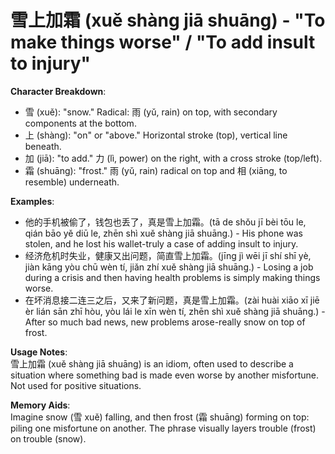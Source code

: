 # **雪上加霜 (xuě shàng jiā shuāng) - "To make things worse" / "To add insult to injury"**

**Character Breakdown**:  
- 雪 (xuě): "snow." Radical: 雨 (yǔ, rain) on top, with secondary components at the bottom.  
- 上 (shàng): "on" or "above." Horizontal stroke (top), vertical line beneath.  
- 加 (jiā): "to add." 力 (lì, power) on the right, with a cross stroke (top/left).  
- 霜 (shuāng): "frost." 雨 (yǔ, rain) radical on top and 相 (xiāng, to resemble) underneath.

**Examples**:  
- 他的手机被偷了，钱包也丢了，真是雪上加霜。(tā de shǒu jī bèi tōu le, qián bāo yě diū le, zhēn shì xuě shàng jiā shuāng.) - His phone was stolen, and he lost his wallet-truly a case of adding insult to injury.  
- 经济危机时失业，健康又出问题，简直雪上加霜。(jīng jì wēi jī shí shī yè, jiàn kāng yòu chū wèn tí, jiǎn zhí xuě shàng jiā shuāng.) - Losing a job during a crisis and then having health problems is simply making things worse.  
- 在坏消息接二连三之后，又来了新问题，真是雪上加霜。(zài huài xiāo xī jiē èr lián sān zhī hòu, yòu lái le xīn wèn tí, zhēn shì xuě shàng jiā shuāng.) - After so much bad news, new problems arose-really snow on top of frost.

**Usage Notes**:  
雪上加霜 (xuě shàng jiā shuāng) is an idiom, often used to describe a situation where something bad is made even worse by another misfortune. Not used for positive situations.

**Memory Aids**:  
Imagine snow (雪 xuě) falling, and then frost (霜 shuāng) forming on top: piling one misfortune on another. The phrase visually layers trouble (frost) on trouble (snow).